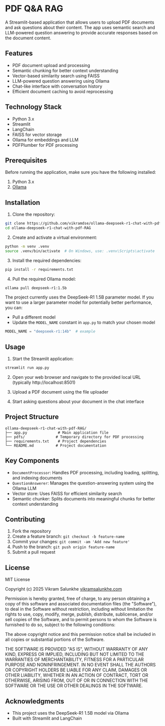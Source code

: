# PDF Q&A RAG

A Streamlit-based application that allows users to upload PDF documents and ask questions about their content. The app uses semantic search and LLM-powered question answering to provide accurate responses based on the document content.

## Features

- PDF document upload and processing
- Semantic chunking for better context understanding
- Vector-based similarity search using FAISS
- LLM-powered question answering using Ollama
- Chat-like interface with conversation history
- Efficient document caching to avoid reprocessing

## Technology Stack

- Python 3.x
- Streamlit
- LangChain
- FAISS for vector storage
- Ollama for embeddings and LLM
- PDFPlumber for PDF processing

## Prerequisites

Before running the application, make sure you have the following installed:

1. Python 3.x
2. [Ollama](https://ollama.com/)

## Installation

1. Clone the repository:

```bash
git clone https://github.com/vikramdse/ollama-deepseek-r1-chat-with-pdf-RAG.git
cd ollama-deepseek-r1-chat-with-pdf-RAG
```

2. Create and activate a virtual environment:

```bash
python -m venv .venv
source .venv/bin/activate  # On Windows, use: .venv\Scripts\activate
```

3. Install the required dependencies:

```bash
pip install -r requirements.txt
```

4. Pull the required Ollama model:

```bash
ollama pull deepseek-r1:1.5b
```

The project currently uses the DeepSeek-R1 1.5B parameter model. If you want to use a larger parameter model for potentially better performance, you can:

- Pull a different model
- Update the `MODEL_NAME` constant in `app.py` to match your chosen model

```python
MODEL_NAME = "deepseek-r1:14b"  # example
```

## Usage

1. Start the Streamlit application:

```bash
streamlit run app.py
```

2. Open your web browser and navigate to the provided local URL (typically http://localhost:8501)

3. Upload a PDF document using the file uploader

4. Start asking questions about your document in the chat interface

## Project Structure

```
ollama-deepseek-r1-chat-with-pdf-RAG/
├── app.py              # Main application file
├── pdfs/              # Temporary directory for PDF processing
├── requirements.txt    # Project dependencies
└── README.md          # Project documentation
```

## Key Components

- `DocumentProcessor`: Handles PDF processing, including loading, splitting, and indexing documents
- `QuestionAnswerer`: Manages the question-answering system using the Ollama LLM
- Vector store: Uses FAISS for efficient similarity search
- Semantic chunker: Splits documents into meaningful chunks for better context understanding

## Contributing

1. Fork the repository
2. Create a feature branch: `git checkout -b feature-name`
3. Commit your changes: `git commit -am 'Add new feature'`
4. Push to the branch: `git push origin feature-name`
5. Submit a pull request

## License

MIT License

Copyright (c) 2025 Vikram Salunkhe
[vikramsalunkhe.com](https://www.vikramsalunkhe.com)

Permission is hereby granted, free of charge, to any person obtaining a copy of this software and associated documentation files (the "Software"), to deal in the Software without restriction, including without limitation the rights to use, copy, modify, merge, publish, distribute, sublicense, and/or sell copies of the Software, and to permit persons to whom the Software is furnished to do so, subject to the following conditions:

The above copyright notice and this permission notice shall be included in all copies or substantial portions of the Software.

THE SOFTWARE IS PROVIDED "AS IS", WITHOUT WARRANTY OF ANY KIND, EXPRESS OR IMPLIED, INCLUDING BUT NOT LIMITED TO THE WARRANTIES OF MERCHANTABILITY, FITNESS FOR A PARTICULAR PURPOSE AND NONINFRINGEMENT. IN NO EVENT SHALL THE AUTHORS OR COPYRIGHT HOLDERS BE LIABLE FOR ANY CLAIM, DAMAGES OR OTHER LIABILITY, WHETHER IN AN ACTION OF CONTRACT, TORT OR OTHERWISE, ARISING FROM, OUT OF OR IN CONNECTION WITH THE SOFTWARE OR THE USE OR OTHER DEALINGS IN THE SOFTWARE.

## Acknowledgments

- This project uses the DeepSeek-R1 1.5B model via Ollama
- Built with Streamlit and LangChain
